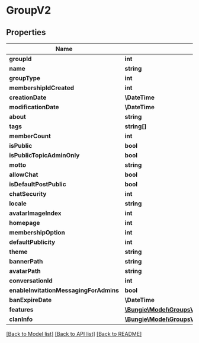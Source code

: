 # GroupV2

## Properties
Name | Type | Description | Notes
------------ | ------------- | ------------- | -------------
**groupId** | **int** |  | [optional] 
**name** | **string** |  | [optional] 
**groupType** | **int** |  | [optional] 
**membershipIdCreated** | **int** |  | [optional] 
**creationDate** | **\DateTime** |  | [optional] 
**modificationDate** | **\DateTime** |  | [optional] 
**about** | **string** |  | [optional] 
**tags** | **string[]** |  | [optional] 
**memberCount** | **int** |  | [optional] 
**isPublic** | **bool** |  | [optional] 
**isPublicTopicAdminOnly** | **bool** |  | [optional] 
**motto** | **string** |  | [optional] 
**allowChat** | **bool** |  | [optional] 
**isDefaultPostPublic** | **bool** |  | [optional] 
**chatSecurity** | **int** |  | [optional] 
**locale** | **string** |  | [optional] 
**avatarImageIndex** | **int** |  | [optional] 
**homepage** | **int** |  | [optional] 
**membershipOption** | **int** |  | [optional] 
**defaultPublicity** | **int** |  | [optional] 
**theme** | **string** |  | [optional] 
**bannerPath** | **string** |  | [optional] 
**avatarPath** | **string** |  | [optional] 
**conversationId** | **int** |  | [optional] 
**enableInvitationMessagingForAdmins** | **bool** |  | [optional] 
**banExpireDate** | **\DateTime** |  | [optional] 
**features** | [**\Bungie\Model\GroupsV2\GroupFeatures**](GroupFeatures.md) |  | [optional] 
**clanInfo** | [**\Bungie\Model\GroupsV2\GroupV2ClanInfoAndInvestment**](GroupV2ClanInfoAndInvestment.md) |  | [optional] 

[[Back to Model list]](../README.md#documentation-for-models) [[Back to API list]](../README.md#documentation-for-api-endpoints) [[Back to README]](../README.md)



